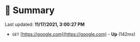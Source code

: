 # 📖 Summary
Last updated: **11/17/2021, 3:00:27 PM**

- `GET` [https://google.com](https://google.com) - **Up** (142ms)
